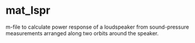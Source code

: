 # mat_lspr
m-file to calculate power response of a loudspeaker from sound-pressure measurements arranged along two orbits around the speaker.
